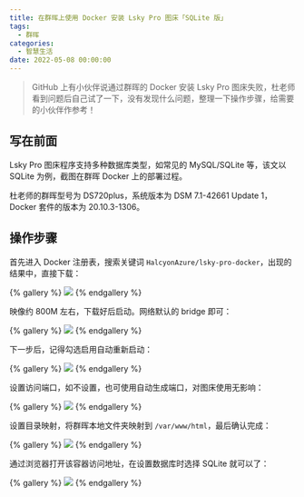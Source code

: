 ```yaml
---
title: 在群晖上使用 Docker 安装 Lsky Pro 图床「SQLite 版」
tags:
  - 群晖
categories:
  - 智慧生活
date: 2022-05-08 00:00:00
---
```


> GitHub 上有小伙伴说通过群晖的 Docker 安装 Lsky Pro 图床失败，杜老师看到问题后自己试了一下，没有发现什么问题，整理一下操作步骤，给需要的小伙伴作参考！

<!-- more -->

## 写在前面

Lsky Pro 图床程序支持多种数据库类型，如常见的 MySQL/SQLite 等，该文以 SQLite 为例，截图在群晖 Docker 上的部署过程。

杜老师的群晖型号为 DS720plus，系统版本为 DSM 7.1-42661 Update 1，Docker 套件的版本为 20.10.3-1306。

## 操作步骤

首先进入 Docker 注册表，搜索关键词 `HalcyonAzure/lsky-pro-docker`，出现的结果中，直接下载：

{% gallery %}
![](https://cdn.dusays.com/2022/05/461-1.jpg)
{% endgallery %}

映像约 800M 左右，下载好后启动。网络默认的 bridge 即可：

{% gallery %}
![](https://cdn.dusays.com/2022/05/461-2.jpg)
{% endgallery %}

下一步后，记得勾选启用自动重新启动：

{% gallery %}
![](https://cdn.dusays.com/2022/05/461-3.jpg)
{% endgallery %}

设置访问端口，如不设置，也可使用自动生成端口，对图床使用无影响：

{% gallery %}
![](https://cdn.dusays.com/2022/05/461-4.jpg)
{% endgallery %}

设置目录映射，将群晖本地文件夹映射到 `/var/www/html`，最后确认完成：

{% gallery %}
![](https://cdn.dusays.com/2022/05/461-5.jpg)
{% endgallery %}

通过浏览器打开该容器访问地址，在设置数据库时选择 SQLite 就可以了：

{% gallery %}
![](https://cdn.dusays.com/2022/05/461-6.jpg)
{% endgallery %}
